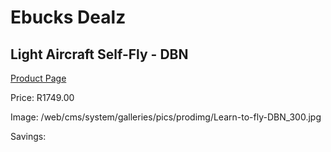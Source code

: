 
# Ebucks Dealz
## Light Aircraft Self-Fly - DBN
[Product Page](https://www.ebucks.com/web/shop/productSelected.do?prodId=612226774&catId=322194367)

Price: R1749.00

Image: /web/cms/system/galleries/pics/prodimg/Learn-to-fly-DBN_300.jpg

Savings: 


	